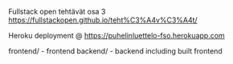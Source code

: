 Fullstack open tehtävät osa 3
https://fullstackopen.github.io/teht%C3%A4v%C3%A4t/

Heroku deployment @ https://puhelinluettelo-fso.herokuapp.com

frontend/ - frontend
backend/ - backend including built frontend
